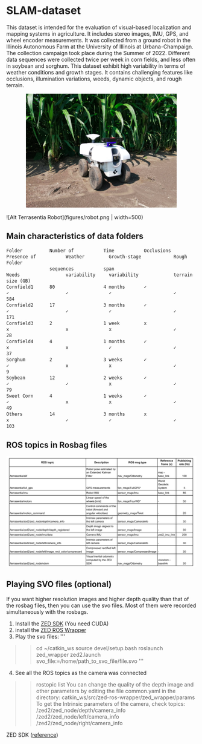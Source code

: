 # SLAM-dataset
This dataset is intended for the evaluation of visual-based localization and mapping systems in agriculture. It includes stereo
images, IMU, GPS, and wheel encoder measurements. It was collected from a ground robot in the Illinois Autonomous Farm at the
University of Illinois at Urbana-Champaign. The collection campaign took place during the Summer of 2022. Different data sequences
were collected twice per week in corn fields, and less often in soybean and sorghum. This dataset exhibit high variability in terms of
weather conditions and growth stages. It contains challenging features like occlusions, illumination variations, weeds, dynamic objects, and rough terrain.

<div align="center">
  <a href="figures/robot.png">
    <img src="figures/robot.png" width="400" alt="Terrasentia-robot">
  </a>
</div>

![Alt Terrasentia Robot](figures/robot.png | width=500)


## Main characteristics of data folders
```
Folder          Number of           Time           Occlusions          Presence of           Weather         Growth-stage            Rough      Folder
                sequences           span                               Weeds                 variability     variability             terrain    size (GB)
Cornfield1      80                  4 months       ✓                   ✓                     ✓               ✓                       ✓          584
Cornfield2      17                  3 months       ✓                   ✓                     ✓               ✓                       ✓          171
Cornfield3      2                   1 week         x                   x                     x               x                       ✓          28
Cornfield4      4                   1 months       ✓                   x                     x               ✓                       ✓          37
Sorghum         2                   3 weeks        ✓                   ✓                     x               x                       ✓          9
Soybean         12                  2 weeks        ✓                   ✓                     ✓               x                       ✓          79
Sweet Corn      4                   1 weeks        ✓                   ✓                     x               x                       ✓          49
Others          14                  3 months       x                   x                     ✓               ✓                       ✓          103
```

## ROS topics in Rosbag files
<div align="center">
  <a href="figures/rosbag_topics.png">
    <img src="figures/rosbag_topics.png" width="800" alt="Rosbag-topics">
  </a>
</div>


## Playing SVO files (optional)
If you want higher resolution images and higher depth quality than that of the rosbag files, then you can use the svo files. Most of them
were recorded simultaneously with the rosbags.
1. Install the [ZED SDK](https://www.stereolabs.com/developers/release/) (You need CUDA)
2. install the [ZED ROS Wrapper](https://www.stereolabs.com/docs/ros/)
3. Play the svo files:
'''
>> cd ~/catkin_ws
>> source devel/setup.bash
>> roslaunch zed_wrapper zed2.launch svo_file:=/home/path_to_svo_file/file.svo
'''
4. See all the ROS topics as the camera was connected
>> rostopic list
You can change the quality of the depth image and other parameters
by editing the file common.yaml in the directory:
catkin_ws/src/zed-ros-wrapper/zed_wrapper/params
To get the Intrinsic parameters of the camera, check topics:
/zed2/zed_node/depth/camera_info
/zed2/zed_node/left/camera_info
/zed2/zed_node/right/camera_info



ZED SDK ([reference](https://www.stereolabs.com/docs/installation/))


